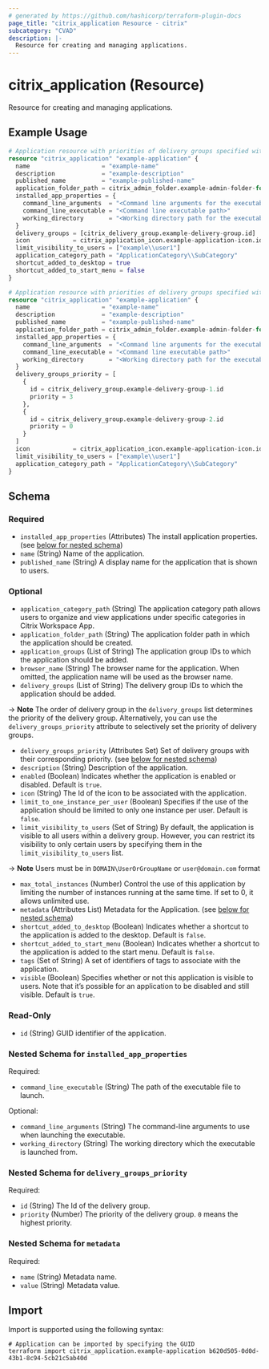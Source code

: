 ```yaml
---
# generated by https://github.com/hashicorp/terraform-plugin-docs
page_title: "citrix_application Resource - citrix"
subcategory: "CVAD"
description: |-
  Resource for creating and managing applications.
---
```


# citrix_application (Resource)

Resource for creating and managing applications.

## Example Usage

```terraform
# Application resource with priorities of delivery groups specified with the `delivery_groups` list attribute.
resource "citrix_application" "example-application" {
  name                    = "example-name"
  description             = "example-description"
  published_name          = "example-published-name"
  application_folder_path = citrix_admin_folder.example-admin-folder-for-application.path
  installed_app_properties = {
    command_line_arguments  = "<Command line arguments for the executable>"
    command_line_executable = "<Command line executable path>"
    working_directory       = "<Working directory path for the executable>"
  }
  delivery_groups = [citrix_delivery_group.example-delivery-group.id]
  icon            = citrix_application_icon.example-application-icon.id
  limit_visibility_to_users = ["example\\user1"]
  application_category_path = "ApplicationCategory\\SubCategory"
  shortcut_added_to_desktop = true
  shortcut_added_to_start_menu = false
}

# Application resource with priorities of delivery groups specified with the `delivery_groups_priority` set attribute.
resource "citrix_application" "example-application" {
  name                    = "example-name"
  description             = "example-description"
  published_name          = "example-published-name"
  application_folder_path = citrix_admin_folder.example-admin-folder-for-application.path
  installed_app_properties = {
    command_line_arguments  = "<Command line arguments for the executable>"
    command_line_executable = "<Command line executable path>"
    working_directory       = "<Working directory path for the executable>"
  }
  delivery_groups_priority = [
    {
      id = citrix_delivery_group.example-delivery-group-1.id
      priority = 3
    },
    {
      id = citrix_delivery_group.example-delivery-group-2.id
      priority = 0
    }
  ]
  icon            = citrix_application_icon.example-application-icon.id
  limit_visibility_to_users = ["example\\user1"]
  application_category_path = "ApplicationCategory\\SubCategory"
}
```

<!-- schema generated by tfplugindocs -->
## Schema

### Required

- `installed_app_properties` (Attributes) The install application properties. (see [below for nested schema](#nestedatt--installed_app_properties))
- `name` (String) Name of the application.
- `published_name` (String) A display name for the application that is shown to users.

### Optional

- `application_category_path` (String) The application category path allows users to organize and view applications under specific categories in Citrix Workspace App.
- `application_folder_path` (String) The application folder path in which the application should be created.
- `application_groups` (List of String) The application group IDs to which the application should be added.
- `browser_name` (String) The browser name for the application. When omitted, the application name will be used as the browser name.
- `delivery_groups` (List of String) The delivery group IDs to which the application should be added.

-> **Note** The order of delivery group in the `delivery_groups` list determines the priority of the delivery group. Alternatively, you can use the `delivery_groups_priority` attribute to selectively set the priority of delivery groups.
- `delivery_groups_priority` (Attributes Set) Set of delivery groups with their corresponding priority. (see [below for nested schema](#nestedatt--delivery_groups_priority))
- `description` (String) Description of the application.
- `enabled` (Boolean) Indicates whether the application is enabled or disabled. Default is `true`.
- `icon` (String) The Id of the icon to be associated with the application.
- `limit_to_one_instance_per_user` (Boolean) Specifies if the use of the application should be limited to only one instance per user. Default is `false`.
- `limit_visibility_to_users` (Set of String) By default, the application is visible to all users within a delivery group. However, you can restrict its visibility to only certain users by specifying them in the `limit_visibility_to_users` list.

-> **Note** Users must be in `DOMAIN\UserOrGroupName` or `user@domain.com` format
- `max_total_instances` (Number) Control the use of this application by limiting the number of instances running at the same time. If set to 0, it allows unlimited use.
- `metadata` (Attributes List) Metadata for the Application. (see [below for nested schema](#nestedatt--metadata))
- `shortcut_added_to_desktop` (Boolean) Indicates whether a shortcut to the application is added to the desktop. Default is `false`.
- `shortcut_added_to_start_menu` (Boolean) Indicates whether a shortcut to the application is added to the start menu. Default is `false`.
- `tags` (Set of String) A set of identifiers of tags to associate with the application.
- `visible` (Boolean) Specifies whether or not this application is visible to users. Note that it’s possible for an application to be disabled and still visible. Default is `true`.

### Read-Only

- `id` (String) GUID identifier of the application.

<a id="nestedatt--installed_app_properties"></a>
### Nested Schema for `installed_app_properties`

Required:

- `command_line_executable` (String) The path of the executable file to launch.

Optional:

- `command_line_arguments` (String) The command-line arguments to use when launching the executable.
- `working_directory` (String) The working directory which the executable is launched from.


<a id="nestedatt--delivery_groups_priority"></a>
### Nested Schema for `delivery_groups_priority`

Required:

- `id` (String) The Id of the delivery group.
- `priority` (Number) The priority of the delivery group. `0` means the highest priority.


<a id="nestedatt--metadata"></a>
### Nested Schema for `metadata`

Required:

- `name` (String) Metadata name.
- `value` (String) Metadata value.

## Import

Import is supported using the following syntax:

```shell
# Application can be imported by specifying the GUID
terraform import citrix_application.example-application b620d505-0d0d-43b1-8c94-5cb21c5ab40d
```